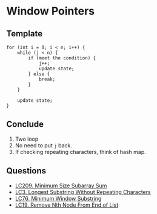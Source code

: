 # Window Pointers

## Template

```
for (int i = 0; i < n; i++) {
    while (j < n) {
        if (meet the condition) {
            j++;
            update state;
        } else {
            break;
        }
    }

    update state;
}
```

## Conclude

1. Two loop
2. No need to put `j` back.
3. If checking repeating characters, think of hash map.

## Questions

* <a href="LC209MinimumSizeSubarraySum.md">LC209. Minimum Size Subarray Sum</a>
* <a href="LC3LongestSubstringWithoutRepeatingCharacters.md">LC3. Longest Substring Without Repeating Characters</a>
* <a href="LC76MinimumWindowSubstring.md">LC76. Minimum Window Substring</a>
* <a href="LC19RemoveNthNodeFromEndOfList.md">LC19. Remove Nth Node From End of List</a>
